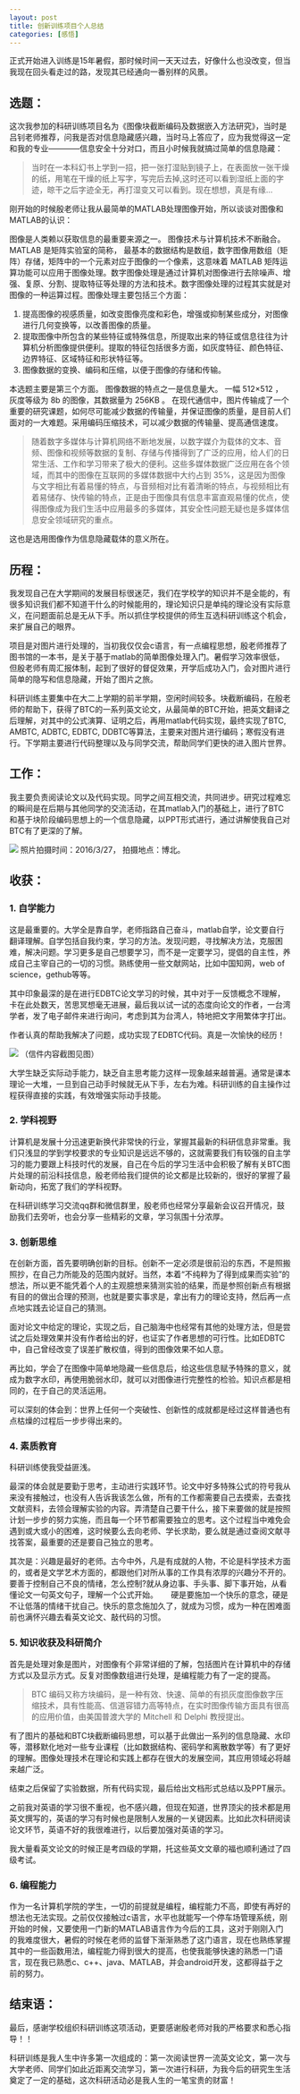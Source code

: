 ```yaml
---
layout: post
title: 创新训练项目个人总结
categories: [感悟]
---
```


正式开始进入训练是15年暑假，那时候时间一天天过去，好像什么也没改变，但当我现在回头看走过的路，发现其已经通向一番别样的风景。

## 选题：
这次我参加的科研训练项目名为《图像块截断编码及数据嵌入方法研究》，当时是吕钊老师推荐，问我是否对信息隐藏感兴趣，当时马上答应了，应为我觉得这一定和我的专业————信息安全十分对口，而且小时候我就搞过简单的信息隐藏：

> 当时在一本科幻书上学到一招，把一张打湿贴到镜子上，在表面放一张干燥的纸，用笔在干燥的纸上写字，写完后去掉,这时还可以看到湿纸上面的字迹，晾干之后字迹全无，再打湿变又可以看到。现在想想，真是有缘...

刚开始的时候殷老师让我从最简单的MATLAB处理图像开始，所以谈谈对图像和MATLAB的认识：

图像是人类赖以获取信息的最重要来源之一。 图像技术与计算机技术不断融合。 MATLAB 是矩阵实验室的简称， 最基本的数据结构是数组，数字图像用数组（矩阵）存储，矩阵中的一个元素对应于图像的一个像素，这意味着 MATLAB 矩阵运算功能可以应用于图像处理。数字图像处理是通过计算机对图像进行去除噪声、增强、复原、分割、提取特征等处理的方法和技术。数字图像处理的过程其实就是对图像的一种运算过程。图像处理主要包括三个方面：

1. 提高图像的视感质量，如改变图像亮度和彩色，增强或抑制某些成分，对图像进行几何变换等，以改善图像的质量。
2. 提取图像中所包含的某些特征或特殊信息，所提取出来的特征或信息往往为计算机分析图像提供便利。提取的特征包括很多方面，如灰度特征、颜色特征、边界特征、区域特征和形状特征等。
3. 图像数据的变换、编码和压缩，以便于图像的存储和传输。

本选题主要是第三个方面。
图像数据的特点之一是信息量大。 一幅 512×512 ，灰度等级为 8b 的图像，其数据量为 256KB 。 在现代通信中，图片传输成了一个重要的研究课题，如何尽可能减少数据的传输量，并保证图像的质量，是目前人们面对的一大难题。采用编码压缩技术，可以减少数据的传输量、提高通信速度。

> 随着数字多媒体与计算机网络不断地发展，以数字媒介为载体的文本、音频、图像和视频等数据的复制、存储与传播得到了广泛的应用，给人们的日常生活、工作和学习带来了极大的便利。这些多媒体数据广泛应用在各个领域，而其中的图像在互联网的多媒体数据中大约占到 35%，这是因为图像与文字相比有着易懂的特点，与音频相对比有着清晰的特点，与视频相比有着易储存、快传输的特点，正是由于图像具有信息丰富直观易懂的优点，使得图像成为我们生活中应用最多的多媒体，其安全性问题无疑也是多媒体信息安全领域研究的重点。

这也是选用图像作为信息隐藏载体的意义所在。

## 历程：
我发现自己在大学期间的发展目标很迷茫，我们在学校学的知识并不是全能的，有很多知识我们都不知道干什么的时候能用的，理论知识只是单纯的理论没有实际意义，在问题面前总是无从下手。所以抓住学校提供的师生互选科研训练这个机会，来扩展自己的眼界。

项目是对图片进行处理的，当初我仅仅会c语言，有一点编程思想，殷老师推荐了图书馆的一本书，是关于基于matlab的简单图像处理入门。暑假学习效率很低，但殷老师有周汇报体制，起到了很好的督促效果，开学后成功入门，会对图片进行简单的隐写和信息隐藏，开始了图片之旅。

科研训练主要集中在大二上学期的前半学期，空闲时间较多。块截断编码，在殷老师的帮助下，获得了BTC的一系列英文论文，从最简单的BTC开始，把英文翻译之后理解，对其中的公式演算、证明之后，再用matlab代码实现，最终实现了BTC, AMBTC, ADBTC, EDBTC, DDBTC等算法，主要来对图片进行编码；寒假没有进行。下学期主要进行代码整理以及与同学交流，帮助同学们更快的进入图片世界。

## 工作：
我主要负责阅读论文以及代码实现。同学之间互相交流，共同进步。研究过程难忘的瞬间是在后期与其他同学的交流活动，在其matlab入门的基础上，进行了BTC和基于块阶段编码思想上的一个信息隐藏，以PPT形式进行，通过讲解使我自己对BTC有了更深的了解。

![](http://opeo918xa.bkt.clouddn.com/17-5-5/84925437-file_1493989574035_e154.png)
照片拍摄时间：2016/3/27，
拍摄地点：博北。



## 收获：
### 1. 自学能力

这是最重要的。大学全是靠自学，老师指路自己奋斗，matlab自学，论文要自行翻译理解。自学包括自我约束，学习的方法。发现问题，寻找解决方法，克服困难，解决问题。学习更多是自己想要学习，而不是一定要学习，提倡的自主性，养成自己主宰自己的一切的习惯。熟练使用一些文献网站，比如中国知网，web of science，gethub等等。

其中印象最深的是在进行EDBTC论文学习的时候，其中对于一反馈概念不理解，卡在此处数天，苦思冥想毫无进展，最后我以试一试的态度向论文的作者，一台湾学者，发了电子邮件来进行询问，考虑到其为台湾人，特地把文字用繁体字打出。

作者认真的帮助我解决了问题，成功实现了EDBTC代码。真是一次愉快的经历！

![](http://opeo918xa.bkt.clouddn.com/17-5-5/30909848-file_1493989579647_109b6.png)
（信件内容截图见图）

大学生缺乏实际动手能力，缺乏自主思考能力这样一现象越来越普遍。通常是课本理论一大堆，一旦到自己动手时候就无从下手，左右为难。科研训练的自主操作过程获得直接的实践，有效增强实际动手技能。

### 2. 学科视野

计算机是发展十分迅速更新换代非常快的行业，掌握其最新的科研信息非常重。我们只浅显的学到学校要求的专业知识是远远不够的，这就需要我们有较强的自主学习的能力要跟上科技时代的发展，自己在今后的学习生活中会积极了解有关BTC图片处理的前沿科技信息，殷老师给我们提供的论文都是比较新的，很好的掌握了最新动向，拓宽了我们的学科视野。

在科研训练学习交流qq群和微信群里，殷老师也经常分享最新会议召开情况，鼓励我们去旁听，也会分享一些精彩的文章，学习氛围十分浓厚。

### 3. 创新思维
在创新方面，首先要明确创新的目标。创新不一定必须是很前沿的东西，不是照搬照抄，在自己力所能及的范围内就好。当然，本着“不纯粹为了得到成果而实验”的想法，所以更不能凭着个人的主观臆想来猜测实验的结果，而是参照创新点有根据有目的的做出合理的预测，也就是要实事求是，拿出有力的理论支持，然后再一点点地实践去论证自己的猜测。

面对论文中给定的理论，实现之后，自己脑海中也经常有其他的处理方法，但是尝试之后处理效果并没有作者给出的好，也证实了作者思想的可行性。比如EDBTC中，自己曾经改变了误差扩散权值，得到的图像效果不如人意。

再比如，学会了在图像中简单地隐藏一些信息后，给这些信息赋予特殊的意义，就成为数字水印，再使用脆弱水印，就可以对图像进行完整性的检验。知识点都是相同的，在于自己的灵活运用。

可以深刻的体会到：世界上任何一个突破性、创新性的成就都是经过这样普通也有点枯燥的过程后一步步得出来的。

### 4. 素质教育

科研训练使我受益匪浅。

最深的体会就是要勤于思考，主动进行实践环节。论文中好多特殊公式的符号我从来没有接触过，也没有人告诉我该怎么做，所有的工作都需要自己去摸索，去查找文献资料，去领会理解实验的内容。弄清楚自己要干什么，接下来要做的就是按照计划一步步的努力实施，而且每一个环节都需要独立的思考。这个过程当中难免会遇到或大或小的困难，这时候要么去向老师、学长求助，要么就是通过查阅文献寻找答案，最重要的还是要自己独立的思考。

其次是：兴趣是最好的老师。古今中外，凡是有成就的人物，不论是科学技术方面的，或者是文学艺术方面的，都跟他们对所从事的工作具有浓厚的兴趣分不开的。要善于控制自己不良的情绪，怎么控制?就从身边事、手头事、脚下事开始，从看懂论文一句英文句子，理解一个公式开始。   
   
硬是要施加一个快乐的意念，硬是不让低落的情绪干扰自己。快乐的意念施加久了，就成为习惯，成为一种在困难面前也满怀兴趣去看英文论文、敲代码的习惯。

### 5. 知识收获及科研简介

首先是处理对象是图片，对图像有个非常详细的了解，包括图片在计算机中的存储方式以及显示方式。反复对图像数组进行处理，是编程能力有了一定的提高。

> BTC 编码又称方块编码，是一种有效、快速、简单的有损灰度图像数字压缩技术，具有性能高、信道容错力高等特点，在实时图像传输方面具有很高的应用价值，由美国普渡大学的 Mitchell 和 Delphi 教授提出。

有了图片的基础和BTC块截断编码思想，可以基于此做出一系列的信息隐藏、水印等，潜移默化地对一些专业课程（比如数据结构、密码学和离散数学等）有了更好的理解。图像处理技术在理论和实践上都存在很大的发展空间，其应用领域必将越来越广泛。 

结束之后保留了实验数据，所有代码实现，最后给出文档形式总结以及PPT展示。

之前我对英语的学习很不重视，也不感兴趣，但现在知道，世界顶尖的技术都是用英文撰写的，英语的学习有时候也是限制人发展的一关键因素。比如此次科研阅读论文环节，英语不好的我很难进行，以后要加强对英语的学习。

我大量看英文论文的时候正是考四级的学期，托这些英文文章的福也顺利通过了四级考试。

### 6. 编程能力
作为一名计算机学院的学生，一切的前提就是编程，编程能力不高，即使有再好的想法也无法实现。之前仅仅接触过c语言，水平也就能写一个停车场管理系统，刚开始的时候，又要使用一门新的MATLAB语言作为今后的工具，这对于刚刚入门的我难度很大，暑假的时候在老师的监督下渐渐熟悉了这门语言，现在也熟练掌握其中的一些函数用法，编程能力得到很大的提高，也使我能够快速的熟悉一门语言，现在我已熟悉c、c++、java、MATLAB，并会android开发，这都得益于之前的努力。

## 结束语：
最后，感谢学校组织科研训练这项活动，更要感谢殷老师对我的严格要求和悉心指导！！

科研训练是我人生中许多第一次组成的：第一次阅读世界一流英文论文，第一次与大学老师、同学们如此近距离交流学习，第一次进行科研，为我今后的研究生生活奠定了一定的基础，这次科研活动必是我人生的一笔宝贵的财富！

